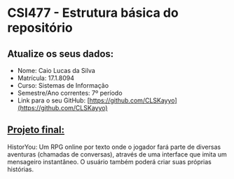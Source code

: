 # CSI477 - Estrutura básica do repositório

## Atualize os seus dados:

- Nome: Caio Lucas da Silva
- Matrícula: 17.1.8094
- Curso: Sistemas de Informação
- Semestre/Ano correntes: 7º período
- Link para o seu GitHub: [https://github.com/CLSKayyo](https://github.com/CLSKayyo)

## [Projeto final:](./Projeto/README.md) 

HistorYou: Um RPG online por texto onde o jogador fará parte de diversas aventuras (chamadas de conversas), através de uma interface que imita um mensageiro instantâneo. O usuário também poderá criar suas próprias histórias.

